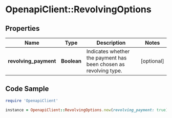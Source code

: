 # OpenapiClient::RevolvingOptions

## Properties

Name | Type | Description | Notes
------------ | ------------- | ------------- | -------------
**revolving_payment** | **Boolean** | Indicates whether the payment has been chosen as revolving type. | [optional] 

## Code Sample

```ruby
require 'OpenapiClient'

instance = OpenapiClient::RevolvingOptions.new(revolving_payment: true)
```


